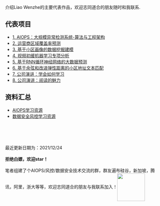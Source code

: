 
介绍Liao Wenzhe的主要代表作品，欢迎志同道合的朋友随时和我联系.
  
## 代表项目

- [1. AIOPS：大规模异常检测系统-算法与工程架构](https://zhuanlan.zhihu.com/p/466955597)
- [2. 运营商区域覆盖率预测](https://zhuanlan.zhihu.com/p/494103464)
- [3. 基于小区画像的数据挖掘建模](https://zhuanlan.zhihu.com/p/494105801)
- [4. 视频初缓机器学习专项分析](https://zhuanlan.zhihu.com/p/494106978)
- [5. 基于RNN循环神经网络的大数据预测](https://zhuanlan.zhihu.com/p/494108267)
- [6. 基于余弦和改进弹性距离的小区地址文本匹配](https://zhuanlan.zhihu.com/p/494110582)
- [7. 公司演讲：学会如何学习](https://zhuanlan.zhihu.com/p/473181002)
- [8. 公司演讲：阅读的魅力](https://zhuanlan.zhihu.com/p/473181002)

## 资料汇总
- [AIOPS学习资源](https://github.com/LiaoWenzhe/Aiops-Learning-Resources)
- [数据安全风控学习资源](https://github.com/LiaoWenzhe/dataRisk-detection-resources)



<br><br><br><br>
最近更新日期为：2021/12/24<br><br>
**拒绝白嫖，欢迎star！**<br><br>
笔者组建了个AIOPS/风控/数据安全技术交流的群，群友遍布硅谷，新加坡，腾讯，阿里，浙大等等，欢迎志同道合的朋友与我联系加入！<img width="90" height="90" align=center src="https://user-images.githubusercontent.com/45705519/147529773-5474a194-b323-4f34-b5c9-a46442afa68f.png"/>






